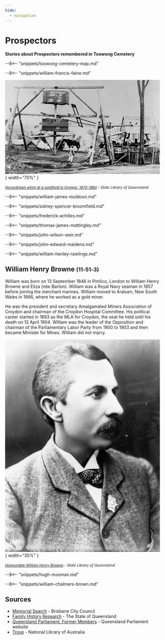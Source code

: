 ```yaml
---
hide:
  - navigation
---
```


# Prospectors

**Stories about Prospectors remembered in Toowong Cemetery**

--8<-- "snippets/toowong-cemetery-map.md"

<!--
???+ directions "Directions" 

    Starting point
    Walking directions to first headstone... is the grave of...
    
    ![](../assets/404.png){ width="15%" }
-->

--8<-- "snippets/william-francis-faine.md"

![Horsedrawn whim at a goldfield in Gympie, 1870-1880](../assets/gympie-goldfield.jpg){ width="70%" } 

*<small>[Horsedrawn whim at a goldfield in Gympie, 1870-1880](http://onesearch.slq.qld.gov.au/permalink/f/1upgmng/slq_alma21220354010002061) - State Library of Queensland </small>* 

<!--
??? directions "Directions" 

    Walking directions to next headstone... is the grave of...
    
    ![](../assets/404.png){ width="15%" }
-->

--8<-- "snippets/william-james-muldoon.md"

--8<-- "snippets/sidney-spencer-broomfield.md"

--8<-- "snippets/frederick-achilles.md"

--8<-- "snippets/thomas-james-mattingley.md"

--8<-- "snippets/john-wilson-weir.md"

--8<-- "snippets/john-edward-maidens.md"

--8<-- "snippets/william-henley-rawlings.md"

## William Henry Browne <small>(11‑51‑3)</small>

<!-- TODO consolidate multiple entries into story page -->

William was born on 13 September 1846 in Pimlico, London to William Henry Browne and Eliza (née Barton). William was a Royal Navy seaman in 1857 before joining the merchant marines. William moved to Araluen, New South Wales in 1866, where he worked as a gold miner. 

He was the president and secretary Amalgamated Miners Association of Croydon and chairman of the Croydon Hospital Committee. His political career started in 1893 as the MLA for Croydon, the seat he held until his death on 12 April 1904. William was the leader of the Opposition and chairman of the Parliamentary Labor Party from 1900 to 1903 and then became Minister for Mines. William did not marry.

![Honourable William Henry Browne](../assets/william-henry-browne.jpg){ width="35%" }  

*<small>[Honourable William Henry Browne](http://onesearch.slq.qld.gov.au/permalink/f/1upgmng/slq_alma21218188950002061) - State Library of Queensland </small>* 

--8<-- "snippets/hugh-mosman.md"

--8<-- "snippets/william-chalmers-brown.md"

 

## Sources

- [Memorial Search](https://brisbane.discovereverafter.com/) - Brisbane City Council  
- [Family History Research](https://www.qld.gov.au/law/births-deaths-marriages-and-divorces/family-history-research) - The State of Queensland
- [Queensland Parliament: Former Members](https://www.parliament.qld.gov.au/Members/Former-Members) - Queensland Parliament website
- [Trove](https://trove.nla.gov.au) - National Library of Australia

<!--
<div class="noprint" markdown="1">

## Brochure

**[Download this walk](../assets/guides/prospectors.pdf)** - designed to be printed and folded in half to make an A5 brochure.

</div>
-->
